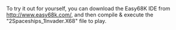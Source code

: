 To try it out for yourself, you can download the Easy68K IDE from http://www.easy68k.com/, and then compile & execute the "2Spaceships_1Invader.X68" file to play.
